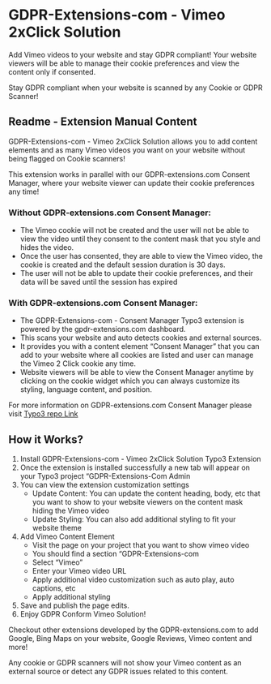 # GDPR-Extensions-com - Vimeo 2xClick Solution

Add Vimeo videos to your website and stay GDPR compliant! Your website viewers will be able to manage their cookie preferences and view the content only if consented.

Stay GDPR compliant when your website is scanned by any Cookie or GDPR Scanner!

## Readme - Extension Manual Content

GDPR-Extensions-com - Vimeo 2xClick Solution allows you to add content elements and as many Vimeo videos you want on your website without being flagged on Cookie scanners!

This extension works in parallel with our GDPR-extensions.com Consent Manager, where your website viewer can update their cookie preferences any time!

### Without GDPR-extensions.com Consent Manager:

- The Vimeo cookie will not be created and the user will not be able to view the video until they consent to the content mask that you style and hides the video.
- Once the user has consented, they are able to view the Vimeo video, the cookie is created and the default session duration is 30 days.
- The user will not be able to update their cookie preferences, and their data will be saved until the session has expired

### With GDPR-extensions.com Consent Manager:

- The GDPR-Extensions-com - Consent Manager Typo3 extension is powered by the gpdr-extensions.com dashboard.
- This scans your website and auto detects cookies and external sources.
- It provides you with a content element “Consent Manager” that you can add to your website where all cookies are listed and user can manage the Vimeo 2 Click cookie any time.
- Website viewers will be able to view the Consent Manager anytime by clicking on the cookie widget which you can always customize its styling, language content, and position.

For more information on GDPR-extensions.com Consent Manager please visit [Typo3 repo Link](https://extensions.typo3.org/extension/gdpr_extensions_com_cm)

## How it Works?

1. Install GDPR-Extensions-com - Vimeo 2xClick Solution Typo3 Extension
2. Once the extension is installed successfully a new tab will appear on your Typo3 project “GDPR-Extensions-Com Admin
3. You can view the extension customization settings
    - Update Content: You can update the content heading, body, etc that you want to show to your website viewers on the content mask hiding the Vimeo video
    - Update Styling: You can also add additional styling to fit your website theme
4. Add Vimeo Content Element
    - Visit the page on your project that you want to show vimeo video
    - You should find a section “GDPR-Extensions-com
    - Select “Vimeo”
    - Enter your Vimeo video URL
    - Apply additional video customization such as auto play, auto captions, etc
    - Apply additional styling
5. Save and publish the page edits.
6. Enjoy GDPR Conform Vimeo Solution!

Checkout other extensions developed by the GDPR-extensions.com to add Google, Bing Maps on your website, Google Reviews, Vimeo content and more!

Any cookie or GDPR scanners will not show your Vimeo content as an external source or detect any GDPR issues related to this content.
